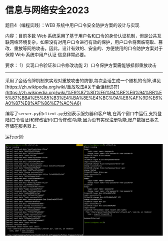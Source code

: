 # 信息与网络安全2023

题目4（编程实践）：WEB 系统中用户口令安全防护方案的设计与实现

内容：目前多数 Web 系统采用了基于用户名和口令的身份认证机制，但是公共互联网络环境复杂，如果没有对用户口令进行有效的保护，用户口令将面临窃取、篡改、重放等网络攻击。因此，设计有效的、安全的、方便使用的口令防护方案对于保障 Web 系统中用户认证 信息非常必要。

要求：
1）实现口令验证和口令修改功能
2）口令保护方案需能够抵御重放攻击

---

采用了会话令牌机制来实现对重放攻击的防御,每次会话生成一个随机的令牌,详见[https://zh.wikipedia.org/wiki/重放攻击#关于会话标识符](https://zh.wikipedia.org/wiki/%E9%87%8D%E6%94%BE%E6%94%BB%E5%87%BB#%E5%85%B3%E4%BA%8E%E4%BC%9A%E8%AF%9D%E6%A0%87%E8%AF%86%E7%AC%A6)

编写了`server.py`和`client.py`分别表示服务器和客户端,在两个窗口中运行,支持登陆(口令验证)和修改密码(口令修改)功能.因为没有实现注册功能,账户数据已事先存储在服务器上.

运行示例:

![example.png](example.png)
